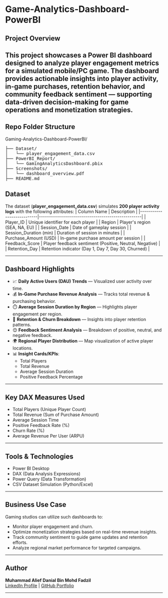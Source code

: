 # Game-Analytics-Dashboard-PowerBI

## Project Overview
This project showcases a **Power BI dashboard** designed to analyze **player engagement metrics** for a simulated mobile/PC game. The dashboard provides actionable insights into player activity, in-game purchases, retention behavior, and community feedback sentiment — supporting data-driven decision-making for game operations and monetization strategies.
---
## Repo Folder Structure
Gaming-Analytics-Dashboard-PowerBI/
<pre>
├── Dataset/
│   └── player_engagement_data.csv
├── PowerBI_Report/
│   └── GamingAnalyticsDashboard.pbix
├── Screenshots/
│   └── dashboard_overview.pdf
├── README.md
</pre>

## Dataset
The dataset (**player_engagement_data.csv**) simulates **200 player activity logs** with the following attributes:
| Column Name               | Description                                       |
|---------------------------|---------------------------------------------------|
| Player_ID                  | Unique identifier for each player                |
| Region                     | Player's region (SEA, NA, EU)                    |
| Session_Date                | Date of gameplay session                         |
| Session_Duration (min)     | Duration of session in minutes                   |
| Purchase_Amount (USD)      | In-game purchase amount per session              |
| Feedback_Score             | Player feedback sentiment (Positive, Neutral, Negative) |
| Retention_Day              | Retention indicator (Day 1, Day 7, Day 30, Churned) |

---

## Dashboard Highlights
- 📈 **Daily Active Users (DAU) Trends** — Visualized user activity over time.
- 💰 **In-Game Purchase Revenue Analysis** — Tracks total revenue & purchasing behavior.
- ⏱️ **Average Session Duration by Region** — Highlights player engagement per region.
- 🔁 **Retention & Churn Breakdown** — Insights into player retention patterns.
- 😊 **Feedback Sentiment Analysis** — Breakdown of positive, neutral, and negative feedback.
- 🌍 **Regional Player Distribution** — Map visualization of active player locations.
- 📊 **Insight Cards/KPIs**:
  - Total Players
  - Total Revenue
  - Average Session Duration
  - Positive Feedback Percentage

---

## Key DAX Measures Used
- Total Players (Unique Player Count)
- Total Revenue (Sum of Purchase Amount)
- Average Session Time
- Positive Feedback Rate (%)
- Churn Rate (%)
- Average Revenue Per User (ARPU)

---

## Tools & Technologies
- Power BI Desktop
- DAX (Data Analysis Expressions)
- Power Query (Data Transformation)
- CSV Dataset Simulation (Python/Excel)

---

## Business Use Case
Gaming studios can utilize such dashboards to:
- Monitor player engagement and churn.
- Optimize monetization strategies based on real-time revenue insights.
- Track community sentiment to guide game updates and retention efforts.
- Analyze regional market performance for targeted campaigns.

---

## Author
**Muhammad Alief Danial Bin Mohd Fadzil**  
[LinkedIn Profile](https://www.linkedin.com/in/alieffadzil) | [GitHub Portfolio](https://github.com/alief-danial)

---

